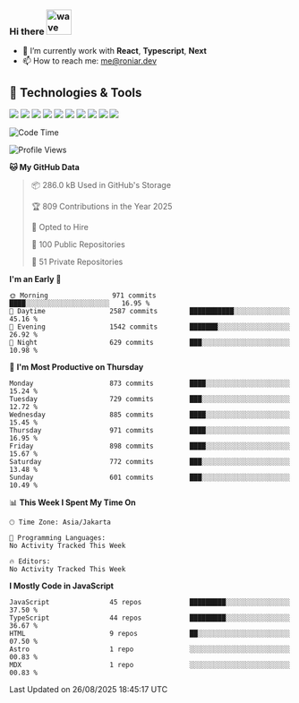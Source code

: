 ### Hi there <img src="https://i.ibb.co/q0Hx1KK/wave.gif" alt="wave" width="45px">

- 🌱 I’m currently work with **React**, **Typescript**, **Next**
- 📫 How to reach me: me@roniar.dev

## 🔧 Technologies & Tools

![](https://img.shields.io/badge/OS-Linux-informational?style=flat&logo=linux&logoColor=white&color=2bbc8a)
![](https://img.shields.io/badge/OS-Windows-informational?style=flat&logo=windows&logoColor=white&color=2bbc8a)
![](https://img.shields.io/badge/OS-MacOS-informational?style=flat&logo=apple&logoColor=white&color=2bbc8a)
![](https://img.shields.io/badge/Code-JavaScript-informational?style=flat&logo=javascript&logoColor=white&color=2bbc8a)
![](https://img.shields.io/badge/Code-TypeScript-informational?style=flat&logo=typescript&logoColor=white&color=2bbc8a)
![](https://img.shields.io/badge/Code-Golang-informational?style=flat&logo=go&logoColor=white&color=2bbc8a)
![](https://img.shields.io/badge/Code-React-informational?style=flat&logo=react&logoColor=white&color=2bbc8a)
![](https://img.shields.io/badge/Code-Next-informational?style=flat&logo=next.js&logoColor=white&color=2bbc8a)
![](https://img.shields.io/badge/Shell-Bash-informational?style=flat&logo=gnu-bash&logoColor=white&color=2bbc8a)
![](https://img.shields.io/badge/Tools-Docker-informational?style=flat&logo=docker&logoColor=white&color=2bbc8a)

<!--START_SECTION:waka-->
![Code Time](http://img.shields.io/badge/Code%20Time-2%2C401%20hrs%2053%20mins-blue)

![Profile Views](http://img.shields.io/badge/Profile%20Views-7-blue)

**🐱 My GitHub Data** 

> 📦 286.0 kB Used in GitHub's Storage 
 > 
> 🏆 809 Contributions in the Year 2025
 > 
> 💼 Opted to Hire
 > 
> 📜 100 Public Repositories 
 > 
> 🔑 51 Private Repositories 
 > 
**I'm an Early 🐤** 

```text
🌞 Morning                971 commits         ████░░░░░░░░░░░░░░░░░░░░░   16.95 % 
🌆 Daytime                2587 commits        ███████████░░░░░░░░░░░░░░   45.16 % 
🌃 Evening                1542 commits        ███████░░░░░░░░░░░░░░░░░░   26.92 % 
🌙 Night                  629 commits         ███░░░░░░░░░░░░░░░░░░░░░░   10.98 % 
```
📅 **I'm Most Productive on Thursday** 

```text
Monday                   873 commits         ████░░░░░░░░░░░░░░░░░░░░░   15.24 % 
Tuesday                  729 commits         ███░░░░░░░░░░░░░░░░░░░░░░   12.72 % 
Wednesday                885 commits         ████░░░░░░░░░░░░░░░░░░░░░   15.45 % 
Thursday                 971 commits         ████░░░░░░░░░░░░░░░░░░░░░   16.95 % 
Friday                   898 commits         ████░░░░░░░░░░░░░░░░░░░░░   15.67 % 
Saturday                 772 commits         ███░░░░░░░░░░░░░░░░░░░░░░   13.48 % 
Sunday                   601 commits         ███░░░░░░░░░░░░░░░░░░░░░░   10.49 % 
```


📊 **This Week I Spent My Time On** 

```text
🕑︎ Time Zone: Asia/Jakarta

💬 Programming Languages: 
No Activity Tracked This Week

🔥 Editors: 
No Activity Tracked This Week
```

**I Mostly Code in JavaScript** 

```text
JavaScript               45 repos            █████████░░░░░░░░░░░░░░░░   37.50 % 
TypeScript               44 repos            █████████░░░░░░░░░░░░░░░░   36.67 % 
HTML                     9 repos             ██░░░░░░░░░░░░░░░░░░░░░░░   07.50 % 
Astro                    1 repo              ░░░░░░░░░░░░░░░░░░░░░░░░░   00.83 % 
MDX                      1 repo              ░░░░░░░░░░░░░░░░░░░░░░░░░   00.83 % 
```




 Last Updated on 26/08/2025 18:45:17 UTC
<!--END_SECTION:waka-->
